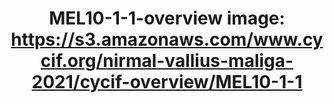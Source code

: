 ---
title: "MEL10-1-1-overview
image: https://s3.amazonaws.com/www.cycif.org/nirmal-vallius-maliga-2021/cycif-overview/MEL10-1-1"
layout: osd-exhibit
paper: config-HTA-MELATLAS-1
figure: MEL10-1-1-overview
---